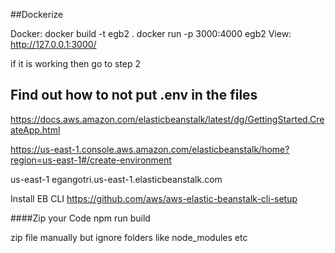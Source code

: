 ##Dockerize

Docker:
docker build -t egb2  .
docker run -p 3000:4000 egb2
View:
http://127.0.0.1:3000/

if it is working then go to step 2

## Find out how to not put .env in the files

https://docs.aws.amazon.com/elasticbeanstalk/latest/dg/GettingStarted.CreateApp.html

https://us-east-1.console.aws.amazon.com/elasticbeanstalk/home?region=us-east-1#/create-environment

us-east-1
egangotri.us-east-1.elasticbeanstalk.com

Install EB CLI
https://github.com/aws/aws-elastic-beanstalk-cli-setup

####Zip your Code
npm run build

zip file manually but ignore folders like node_modules etc


